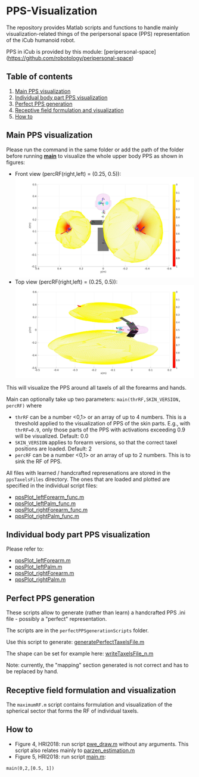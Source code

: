 PPS-Visualization
=============================
The repository provides Matlab scripts and functions to handle mainly visualization-related things of the peripersonal space (PPS) representation of the iCub humanoid robot.

PPS in iCub is provided by this module: [peripersonal-space] (https://github.com/robotology/peripersonal-space)

## Table of contents
1. [Main PPS visualization](#main-pps-visualization)
2. [Individual body part PPS visualization](#individual-body-part-pps-visualization)
3. [Perfect PPS generation](#perfect-pps-generation)
4. [Receptive field formulation and visualization](#receptive-field-formulation-and-visualization)
5. [How to](#how-to)


## Main PPS visualization

Please run the command in the same folder or add the path of the folder before running [**main**](https://github.com/towardthesea/PPS-visualization/blob/master/main.m) to visualize the whole upper body PPS as shown in figures:
 - Front view (percRF(right,left) = (0.25, 0.5)):
	<img src="https://github.com/towardthesea/PPS-visualization/blob/master/misc/upperbodyPPS_viewfront.jpg"/>
 - Top view (percRF(right,left) = (0.25, 0.5)):
	<img src="https://github.com/towardthesea/PPS-visualization/blob/master/misc/upperbodyPPS_viewtop.jpg"/>

This will visualize the PPS around all taxels of all the forearms and hands.

Main can optionally take up two parameters: `main(thrRF,SKIN_VERSION, percRF)` where
 - `thrRF` can be a number <0,1> or an array of up to 4 numbers. This is a threshold applied to the visualization of PPS of the skin parts. E.g., with `thrRF=0.9`, only those parts of the PPS with activations exceeding 0.9 will be visualized. Default: 0.0
 - `SKIN_VERSION` applies to forearm versions, so that the correct taxel positions are loaded. Default: 2
 - `percRF` can be a number <0,1> or an array of up to 2 numbers. This is to sink the RF of PPS.  
 
All files with learned / handcrafted represenations are stored in the `ppsTaxelsFiles` directory. The ones that are loaded and plotted are specified in the individual script files:
 - [ppsPlot_leftForearm_func.m](https://github.com/towardthesea/PPS-visualization/blob/master/left_forearm/ppsPlot_leftForearm_func.m#L14)
 - [ppsPlot_leftPalm_func.m](https://github.com/towardthesea/PPS-visualization/blob/master/left_palm/ppsPlot_leftPalm_func.m#L14)
 - [ppsPlot_rightForearm_func.m](https://github.com/towardthesea/PPS-visualization/blob/master/right_forearm/ppsPlot_rightForearm_func.m#L14)
- [ppsPlot_rightPalm_func.m](https://github.com/towardthesea/PPS-visualization/blob/master/right_palm/ppsPlot_rightPalm_func.m#L15)

## Individual body part PPS visualization 
Please refer to: 
- [ppsPlot_leftForearm.m](https://github.com/towardthesea/PPS-visualization/blob/master/left_forearm/ppsPlot_leftForearm.m)
- [ppsPlot_leftPalm.m](https://github.com/towardthesea/PPS-visualization/blob/master/left_palm/ppsPlot_leftPalm.m)
- [ppsPlot_rightForearm.m](https://github.com/towardthesea/PPS-visualization/blob/master/right_forearm/ppsPlot_rightForearm.m)
- [ppsPlot_rightPalm.m](https://github.com/towardthesea/PPS-visualization/blob/master/right_palm/ppsPlot_rightPalm.m)

## Perfect PPS generation
These scripts allow to generate (rather than learn) a handcrafted PPS .ini file - possibly a "perfect" representation.

The scripts are in the `perfectPPSgenerationScripts` folder.

Use this script to generate: [generatePerfectTaxelsFile.m](https://github.com/towardthesea/PPS-visualization/blob/master/perfectPPSgenerationScripts/generatePerfectTaxelsFile.m)  

The shape can be set for example here: [writeTaxelsFile_n.m](https://github.com/towardthesea/PPS-visualization/blob/master/perfectPPSgenerationScripts/writeTaxelsFile_n.m)

Note: currently, the "mapping" section generated is not correct and has to be replaced by hand.

## Receptive field formulation and visualization
The `maximumRF.m` script contains formulation and visualization of the spherical sector that forms the RF of individual taxels.

## How to
- Figure 4, HRI2018: run script [pwe_draw.m](https://github.com/towardthesea/PPS-visualization/blob/master/left_forearm/pwe_draw.m) without any arguments. This script also relates mainly to [parzen_estimation.m](https://github.com/towardthesea/PPS-visualization/blob/master/parzen_estimation.m)
- Figure 5, HRI2018: run script [main.m](https://github.com/towardthesea/PPS-visualization/blob/master/main.m):
```
main(0,2,[0.5, 1]) 
```

